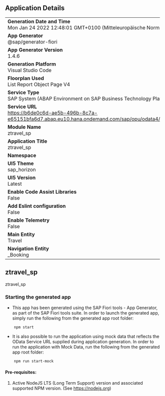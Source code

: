 ## Application Details
|               |
| ------------- |
|**Generation Date and Time**<br>Mon Jan 24 2022 12:48:01 GMT+0100 (Mitteleuropäische Normalzeit)|
|**App Generator**<br>@sap/generator-fiori|
|**App Generator Version**<br>1.4.6|
|**Generation Platform**<br>Visual Studio Code|
|**Floorplan Used**<br>List Report Object Page V4|
|**Service Type**<br>SAP System (ABAP Environment on SAP Business Technology Platform)|
|**Service URL**<br>https://b6de0c6d-ae5b-496b-8c7a-e65151bfa6d7.abap.eu10.hana.ondemand.com/sap/opu/odata4/dmo/ui_travel_d_d_o4/srvd/dmo/ui_travel_d_d/0001/
|**Module Name**<br>ztravel_sp|
|**Application Title**<br>ztravel_sp|
|**Namespace**<br>|
|**UI5 Theme**<br>sap_horizon|
|**UI5 Version**<br>Latest|
|**Enable Code Assist Libraries**<br>False|
|**Add Eslint configuration**<br>False|
|**Enable Telemetry**<br>False|
|**Main Entity**<br>Travel|
|**Navigation Entity**<br>_Booking|

## ztravel_sp

ztravel_sp

### Starting the generated app

-   This app has been generated using the SAP Fiori tools - App Generator, as part of the SAP Fiori tools suite.  In order to launch the generated app, simply run the following from the generated app root folder:

```
    npm start
```

- It is also possible to run the application using mock data that reflects the OData Service URL supplied during application generation.  In order to run the application with Mock Data, run the following from the generated app root folder:

```
    npm run start-mock
```

#### Pre-requisites:

1. Active NodeJS LTS (Long Term Support) version and associated supported NPM version.  (See https://nodejs.org)


